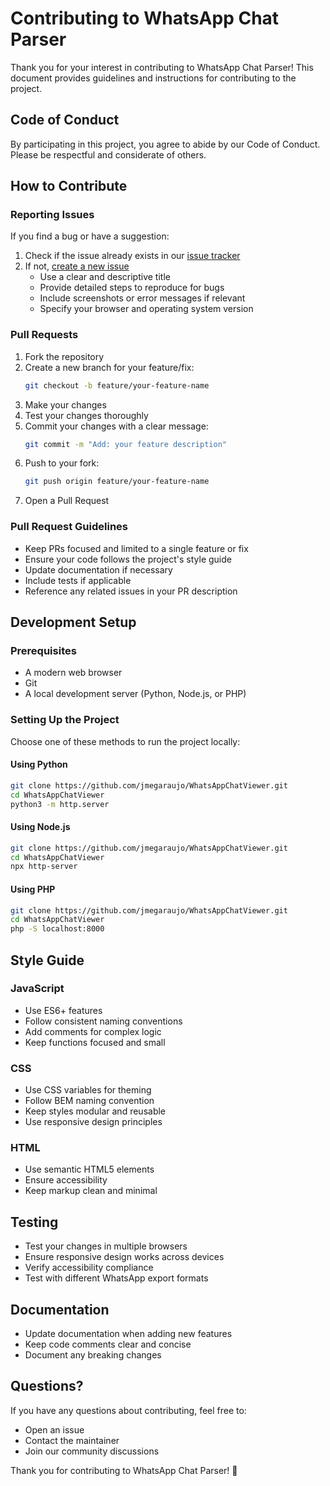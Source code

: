 # Contributing to WhatsApp Chat Parser

Thank you for your interest in contributing to WhatsApp Chat Parser! This document provides guidelines and instructions for contributing to the project.

## Code of Conduct

By participating in this project, you agree to abide by our Code of Conduct. Please be respectful and considerate of others.

## How to Contribute

### Reporting Issues

If you find a bug or have a suggestion:
1. Check if the issue already exists in our [issue tracker](https://github.com/jmegaraujo/WhatsAppChatViewer/issues)
2. If not, [create a new issue](https://github.com/jmegaraujo/WhatsAppChatViewer/issues/new)
   - Use a clear and descriptive title
   - Provide detailed steps to reproduce for bugs
   - Include screenshots or error messages if relevant
   - Specify your browser and operating system version

### Pull Requests

1. Fork the repository
2. Create a new branch for your feature/fix:
   ```bash
   git checkout -b feature/your-feature-name
   ```
3. Make your changes
4. Test your changes thoroughly
5. Commit your changes with a clear message:
   ```bash
   git commit -m "Add: your feature description"
   ```
6. Push to your fork:
   ```bash
   git push origin feature/your-feature-name
   ```
7. Open a Pull Request

### Pull Request Guidelines

- Keep PRs focused and limited to a single feature or fix
- Ensure your code follows the project's style guide
- Update documentation if necessary
- Include tests if applicable
- Reference any related issues in your PR description

## Development Setup

### Prerequisites

- A modern web browser
- Git
- A local development server (Python, Node.js, or PHP)

### Setting Up the Project

Choose one of these methods to run the project locally:

#### Using Python
```bash
git clone https://github.com/jmegaraujo/WhatsAppChatViewer.git
cd WhatsAppChatViewer
python3 -m http.server
```

#### Using Node.js
```bash
git clone https://github.com/jmegaraujo/WhatsAppChatViewer.git
cd WhatsAppChatViewer
npx http-server
```

#### Using PHP
```bash
git clone https://github.com/jmegaraujo/WhatsAppChatViewer.git
cd WhatsAppChatViewer
php -S localhost:8000
```

## Style Guide

### JavaScript
- Use ES6+ features
- Follow consistent naming conventions
- Add comments for complex logic
- Keep functions focused and small

### CSS
- Use CSS variables for theming
- Follow BEM naming convention
- Keep styles modular and reusable
- Use responsive design principles

### HTML
- Use semantic HTML5 elements
- Ensure accessibility
- Keep markup clean and minimal

## Testing

- Test your changes in multiple browsers
- Ensure responsive design works across devices
- Verify accessibility compliance
- Test with different WhatsApp export formats

## Documentation

- Update documentation when adding new features
- Keep code comments clear and concise
- Document any breaking changes

## Questions?

If you have any questions about contributing, feel free to:
- Open an issue
- Contact the maintainer
- Join our community discussions

Thank you for contributing to WhatsApp Chat Parser! 🚀 